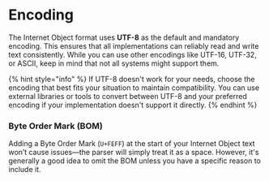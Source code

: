 # Encoding

The Internet Object format uses **UTF-8** as the default and mandatory encoding. This ensures that all implementations can reliably read and write text consistently. While you can use other encodings like UTF-16, UTF-32, or ASCII, keep in mind that not all systems might support them.

{% hint style="info" %}
If UTF-8 doesn't work for your needs, choose the encoding that best fits your situation to maintain compatibility. You can use external libraries or tools to convert between UTF-8 and your preferred encoding if your implementation doesn't support it directly.
{% endhint %}

### Byte Order Mark (BOM)

Adding a Byte Order Mark (`U+FEFF`) at the start of your Internet Object text won’t cause issues—the parser will simply treat it as a space. However, it's generally a good idea to omit the BOM unless you have a specific reason to include it.
